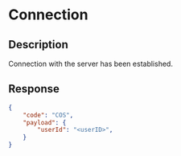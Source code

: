 # Connection

## Description
Connection with the server has been established.


## Response

```json
{
	"code": "COS",
	"payload": {
		"userId": "<userID>",
	}
}
```
